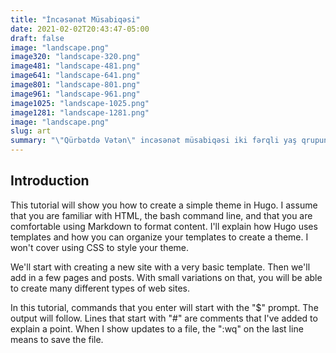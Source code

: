 ```yaml
---
title: "İncəsənət Müsabiqəsi"
date: 2021-02-02T20:43:47-05:00
draft: false
image: "landscape.png"
image320: "landscape-320.png"
image481: "landscape-481.png"
image641: "landscape-641.png"
image801: "landscape-801.png"
image961: "landscape-961.png"
image1025: "landscape-1025.png"
image1281: "landscape-1281.png"
image: "landscape.png"
slug: art
summary: "\"Qürbətdə Vətən\" incəsənət müsabiqəsi iki fərqli yaş qrupundakı uşaqlar arasında keçiriləcək. Müsabiqədə şeir, ifa və çalğı olmaq üzrə üç fərqli ..."
---
```

## Introduction

This tutorial will show you how to create a simple theme in Hugo. I assume that you are familiar with HTML, the bash command line, and that you are comfortable using Markdown to format content. I'll explain how Hugo uses templates and how you can organize your templates to create a theme. I won't cover using CSS to style your theme.

We'll start with creating a new site with a very basic template. Then we'll add in a few pages and posts. With small variations on that, you will be able to create many different types of web sites.

In this tutorial, commands that you enter will start with the "$" prompt. The output will follow. Lines that start with "#" are comments that I've added to explain a point. When I show updates to a file, the ":wq" on the last line means to save the file.

